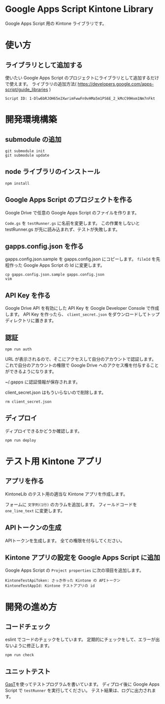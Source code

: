 # Google Apps Script Kintone Library

Google Apps Script 用の Kintone ライブラリです。

# 使い方

## ライブラリとして追加する

使いたい Google Apps Script のプロジェクトにライブラリとして追加するだけで使えます。
ライブラリの追加方法( https://developers.google.com/apps-script/guide_libraries )

```
Script ID: 1-Dlw6bRJOH65e2XwrimFwwFn9vHMa5m1PS6E_2_kMcC99Hxm1Nm7nFkt
```

# 開発環境構築

## submodule の追加

```
git submodule init
git submodule update
```

## node ライブラリのインストール

```
npm install
```

## Google Apps Script のプロジェクトを作る

Google Drive で任意の Google Apps Script のファイルを作ります。

`Code.gs` を `testRunner.gs` に名前を変更します。
この作業をしないと testRunner.gs が先に読み込まれず、テストが失敗します。

## gapps.config.json を作る

gapps.config.json.sample を gapps.config.json にコピーします。
`fileId` を先程作った Google Apps Script の Id に変更します。

```
cp gapps.config.json.sample gapps.config.json
vim
```

## API Key を作る

Google Drive API を有効にした API Key を Google Developer Console で作成します。
API Key を作ったら、 `client_secret.json` をダウンロードしてトップディレクトリに置きます。

## 認証

```
npm run auth
```

URL が表示されるので、そこにアクセスして自分のアカウントで認証します。
これで自分のアカウントの権限で Google Drive へのアクセス権を付与することができるようになります。

~/.gapps に認証情報が保存されます。

client_secret.json はもういらないので削除します。

```
rm client_secret.json
```

## ディプロイ

ディプロイできるかどうか確認します。

```
npm run deploy
```

# テスト用 Kintone アプリ

## アプリを作る

KintoneLib のテスト用の適当な Kintone アプリを作成します。

フォームに `文字列(1行)` のカラムを追加します。
フィールドコードを `one_line_text` に変更します。

## APIトークンの生成

APIトークンを生成します。
全ての権限を付与してください。

## Kintone アプリの設定を Google Apps Script に追加

Google Apps Script の `Project properties` に次の項目を追加します。

```
KintoneTestApiToken: さっき作った Kintone の APIトークン
KintoneTestAppId: Kintone テストアプリの id
```

# 開発の進め方

## コードチェック

eslint でコードのチェックをしています。
定期的にチェックをして、エラーが出ないように修正します。

```
npm run check
```

## ユニットテスト

[GasT](https://github.com/zixia/gast)を使ってテストプログラムを書いています。
ディプロイ後に Google Apps Script で `testRunner` を実行してください。
テスト結果は、ログに出力されます。
